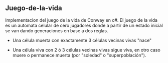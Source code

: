 ## Juego-de-la-vida

Implementacion del juego de la vida de Conway en c#.
El juego de la vida es un automata celular de cero jugadores donde a partir 
de un estado inicial se van dando generaciones en base a dos reglas.

* Una célula muerta con exactamente 3 células vecinas vivas "nace"

* Una célula viva con 2 ó 3 células vecinas vivas sigue viva, en otro caso 
muere o permanece muerta (por "soledad" o "superpoblación").


